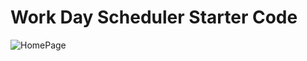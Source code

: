 # Work Day Scheduler Starter Code
![HomePage](https://user-images.githubusercontent.com/90225089/161355767-111064dd-21a2-438c-8304-55e623fc25f1.png)

